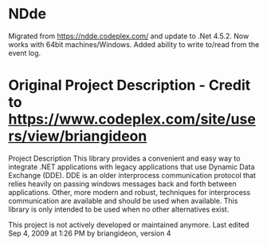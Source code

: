 # NDde
Migrated from https://ndde.codeplex.com/ and update to .Net 4.5.2. Now works with 64bit machines/Windows. 
Added ability to write to/read from the event log.



# Original Project Description - Credit to https://www.codeplex.com/site/users/view/briangideon
Project Description
This library provides a convenient and easy way to integrate .NET applications with legacy applications that use Dynamic Data Exchange (DDE). DDE is an older interprocess communication protocol that relies heavily on passing windows messages back and forth between applications. Other, more modern and robust, techniques for interprocess communication are available and should be used when available. This library is only intended to be used when no other alternatives exist.

This project is not actively developed or maintained anymore.
Last edited Sep 4, 2009 at 1:26 PM by briangideon, version 4
